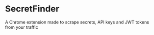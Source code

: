 # SecretFinder
A Chrome extension made to scrape secrets, API keys and JWT tokens from your traffic
